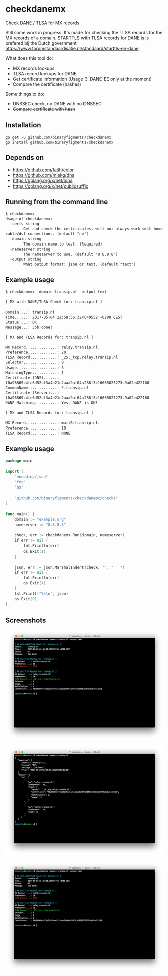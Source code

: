 # checkdanemx
Check DANE / TLSA for MX records

Still some work in progress. It's made for checking the TLSA records for the MX records of a domain. STARTTLS with TLSA records for DANE is is prefered bij the Dutch government https://www.forumstandaardisatie.nl/standaard/starttls-en-dane.

What does this tool do:

* MX records lookups
* TLSA record lookups for DANE
* Get certificate information (Usage 3, DANE-EE only at the moment)
* Compare the certificate (hashes)

Some things to do:

* DNSSEC check, no DANE with no DNSSEC
* ~~Compare certificate with hash~~

## Installation

```
go get -u github.com/binaryfigments/checkdanemx
go install github.com/binaryfigments/checkdanemx
```

## Depends on

* https://github.com/fatih/color
* https://github.com/miekg/dns
* https://golang.org/x/net/idna
* https://golang.org/x/net/publicsuffix

## Running from the command line

```
$ checkdanemx 
Usage of checkdanemx:
  -certs string
    	Get and check the certificates, will not always work with home cable/dsl connections. (default "no")
  -domain string
    	The domain name to test. (Required)
  -nameserver string
    	The nameserver to use. (default "8.8.8.8")
  -output string
    	What output format: json or text. (default "text")
```

## Example usage

```
$ checkdanemx -domain transip.nl -output text

[ MX with DANE/TLSA Check for: transip.nl ]

Domain....: transip.nl
Time......: 2017-05-04 22:58:36.324640552 +0200 CEST
Status....: OK
Message...: Job done!

[ MX and TLSA Records for: transip.nl ]

MX Record..............: relay.transip.nl.
Preference.............: 20
TLSA Record............: _25._tcp.relay.transip.nl
Selector...............: 0
Usage..................: 3
MatchingType...........: 1
Certificate (DNS)......: f0a96869c4fc6d52cf3a4e21c2aaa9af04a288f3c16665825273c9a82e422168
CommonName.............: *.transip.nl
Certificate (Server)...: f0a96869c4fc6d52cf3a4e21c2aaa9af04a288f3c16665825273c9a82e422168
DANE Matching..........: Yes, DANE is OK!

[ MX and TLSA Records for: transip.nl ]

MX Record..............: mail0.transip.nl.
Preference.............: 10
TLSA Record............: NONE
```

## Example usage

```go
package main

import (
	"encoding/json"
	"fmt"
	"os"

	"github.com/binaryfigments/checkdanemx/checks"
)

func main() {
	domain := "example.org"
	nameserver := "8.8.8.8"

	check, err := checkdanemx.Run(domain, nameserver)
	if err != nil {
		fmt.Println(err)
		os.Exit(1)
	}

	json, err := json.MarshalIndent(check, "", "   ")
	if err != nil {
		fmt.Println(err)
		os.Exit(1)
	}
	fmt.Printf("%s\n", json)
	os.Exit(0)
}
```

## Screenshots

![shot3](https://github.com/binaryfigments/checkdanemx/raw/master/screenshots/shot2.png "shot3")

![shot1](https://github.com/binaryfigments/checkdanemx/raw/master/screenshots/shot1.png "shot1")

![shot2](https://github.com/binaryfigments/checkdanemx/raw/master/screenshots/shot2.png "shot2")